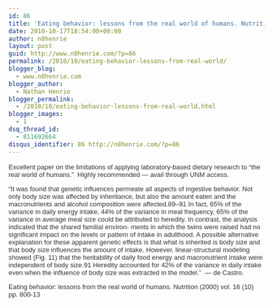 ```yaml
---
id: 86
title: 'Eating behavior: lessons from the real world of humans. Nutrition (2000) vol. 16 (10) pp. 800-13'
date: 2010-10-17T18:54:00+00:00
author: n8henrie
layout: post
guid: http://www.n8henrie.com/?p=86
permalink: /2010/10/eating-behavior-lessons-from-real-world/
blogger_blog:
  - www.n8henrie.com
blogger_author:
  - Nathan Henrie
blogger_permalink:
  - /2010/10/eating-behavior-lessons-from-real-world.html
blogger_images:
  - 1
dsq_thread_id:
  - 811692664
disqus_identifier: 86 http://n8henrie.com/?p=86
---
```

<div>
  <span style="font-family: lucida grande, tahoma, verdana, arial, sans-serif; font-size: 13px; color: rgb(51, 51, 51);">Excellent paper on the limitations of applying laboratory-based dietary research to &#8220;the real world of humans.&#8221;  Highly recommended &#8212; avail through UNM access. 
  
  <p />
  &#8220;It was found that genetic influences permeate all aspects of ingestive behavior. Not only body size was affected by inheritance, but also the amount eaten and the macronutrients and alcohol composition were affected.89–91 In fact, 65% of the variance in daily energy intake, 44% of the variance in meal frequency, 65% of the variance in average meal size could be attributed to heredity. In contrast, the analysis indicated that the shared familial environ- ments in which the twins were raised had no significant impact on the levels or pattern of intake in adulthood. A possible alternative explanation for these apparent genetic effects is that what is inherited is body size and that body size influences the amount of intake. However, linear-structural modeling showed (Fig. 11) that the heritability of daily food energy and macronutrient intake were independent of body size.91 Heredity accounted for 42% of the variance in daily intake even when the influence of body size was extracted in the model.&#8221;  &#8212; de Castro.  
  
  <p />
  Eating behavior: lessons from the real world of humans. Nutrition (2000) vol. 16 (10) pp. 800-13</span>
</div>

<div>
</div>